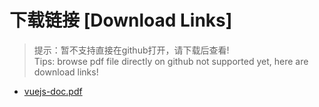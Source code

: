 # 下载链接 [Download Links]

> 提示：暂不支持直接在github打开，请下载后查看!<br>
> Tips: browse pdf file directly on github not supported yet, here are download links!

- [vuejs-doc.pdf](https://raw.githubusercontent.com/johnnynode/ebooks-vue/master/vuejs-doc.pdf)